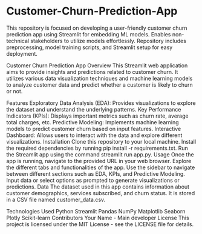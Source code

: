 # Customer-Churn-Prediction-App

This repository is focused on developing a user-friendly customer churn prediction app using Streamlit for embedding ML models. Enables non-technical stakeholders to utilize models effortlessly. Repository includes preprocessing, model training scripts, and Streamlit setup for easy deployment.

Customer Churn Prediction App
Overview
This Streamlit web application aims to provide insights and predictions related to customer churn. It utilizes various data visualization techniques and machine learning models to analyze customer data and predict whether a customer is likely to churn or not.

Features
Exploratory Data Analysis (EDA): Provides visualizations to explore the dataset and understand the underlying patterns.
Key Performance Indicators (KPIs): Displays important metrics such as churn rate, average total charges, etc.
Predictive Modeling: Implements machine learning models to predict customer churn based on input features.
Interactive Dashboard: Allows users to interact with the data and explore different visualizations.
Installation
Clone this repository to your local machine.
Install the required dependencies by running pip install -r requirements.txt.
Run the Streamlit app using the command streamlit run app.py.
Usage
Once the app is running, navigate to the provided URL in your web browser.
Explore the different tabs and functionalities of the app.
Use the sidebar to navigate between different sections such as EDA, KPIs, and Predictive Modeling.
Input data or select options as prompted to generate visualizations or predictions.
Data
The dataset used in this app contains information about customer demographics, services subscribed, and churn status. It is stored in a CSV file named customer_data.csv.

Technologies Used
Python
Streamlit
Pandas
NumPy
Matplotlib
Seaborn
Plotly
Scikit-learn
Contributors
Your Name - Main developer
License
This project is licensed under the MIT License - see the LICENSE file for details.
